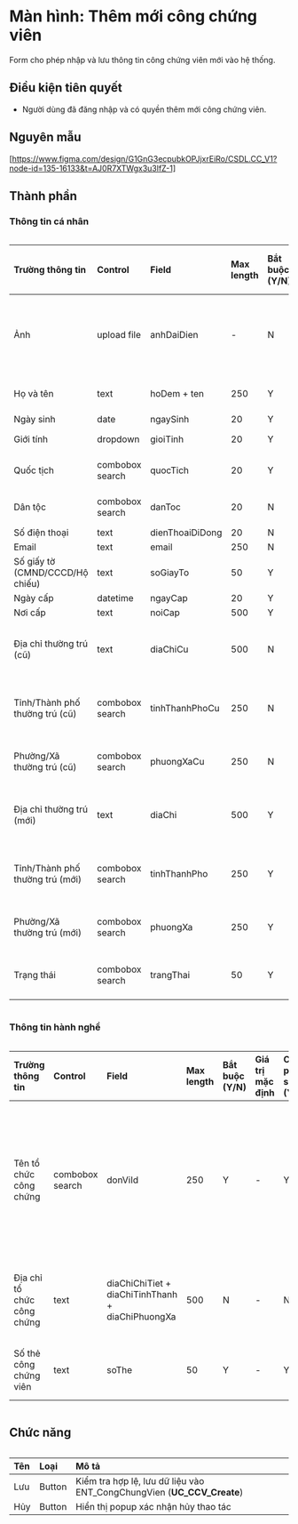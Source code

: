 # Màn hình: Thêm mới công chứng viên
Form cho phép nhập và lưu thông tin công chứng viên mới vào hệ thống.

## Điều kiện tiên quyết
- Người dùng đã đăng nhập và có quyền thêm mới công chứng viên.
 
## Nguyên mẫu
[https://www.figma.com/design/G1GnG3ecpubkOPJjxrEiRo/CSDL.CC_V1?node-id=135-16133&t=AJ0R7XTWgx3u3lfZ-1]

## Thành phần

### Thông tin cá nhân

<div style="overflow-x:auto">

| Trường thông tin                | Control         | Field           | Max length | Bắt buộc (Y/N) | Giá trị mặc định | Cho phép sửa (Y/N) | Mô tả                                                             |
|:--------------------------------|:----------------|:----------------|:-----------|:---------------|:-----------------|:-------------------|:------------------------------------------------------------------|
| Ảnh                             | upload file     | anhDaiDien      | -          | N              | -                | Y                  | Upload ảnh công chứng viên, chỉ chấp nhận định dạng ảnh dưới 10MB |
| Họ và tên                       | text            | hoDem + ten     | 250        | Y              | -                | Y                  | Điền họ và tên công chứng viên                                    |
| Ngày sinh                       | date            | ngaySinh        | 20         | Y              | -                | Y                  | **BR9.3**                                                         |
| Giới tính                       | dropdown        | gioiTinh        | 20         | Y              | -                | Y                  | Chọn 1 Nam/Nữ                                                     |
| Quốc tịch                       | combobox search | quocTich        | 20         | Y              | Việt Nam         | Y                  | Chọn 1 từ danh mục quốc tịch                                      |
| Dân tộc                         | combobox search | danToc          | 20         | N              | -                | Y                  | Chọn 1 từ danh mục dân tộc                                        |
| Số điện thoại                   | text            | dienThoaiDiDong | 20         | N              | -                | Y                  | **BR9.4**                                                         |
| Email                           | text            | email           | 250        | N              | -                | Y                  |                                                                   |
| Số giấy tờ (CMND/CCCD/Hộ chiếu) | text            | soGiayTo        | 50         | Y              | -                | Y                  | **BR9.10**                                                        |
| Ngày cấp                        | datetime        | ngayCap         | 20         | Y              | -                | Y                  | **BR9.3**                                                         |
| Nơi cấp                         | text            | noiCap          | 500        | Y              | -                | Y                  |                                                                   |
| Địa chỉ thường trú (cũ)         | text            | diaChiCu        | 500        | N              | -                | Y                  | Placeholder: Nhập địa chỉ số nhà, tổ, thôn, xóm                   |
| Tỉnh/Thành phố thường trú (cũ)  | combobox search | tinhThanhPhoCu  | 250        | N              | -                | Y                  | Chọn 1 từ danh mục tỉnh thành phố cũ. **BR9.7**                   |
| Phường/Xã thường trú (cũ)       | combobox search | phuongXaCu      | 250        | N              | -                | Y                  | Chọn 1 từ danh mục phường xã cũ. **BR9.8**                        |
| Địa chỉ thường trú (mới)        | text            | diaChi          | 500        | Y              | -                | Y                  | Placeholder: Nhập địa chỉ số nhà, tổ, thôn, xóm                   |
| Tỉnh/Thành phố thường trú (mới) | combobox search | tinhThanhPho    | 250        | Y              | -                | Y                  | Chọn 1 từ danh mục tỉnh thành phố mới. **BR9.7**                      |
| Phường/Xã thường trú (mới)      | combobox search | phuongXa        | 250        | Y              | -                | Y                  | Chọn 1 từ danh mục phường xã mới. **BR9.8**                        |
| Trạng thái                      | combobox search | trangThai       | 50         | Y              | Đang hành nghề   | Y                  | Chọn 1 từ danh sách lấy trong entity                              |

</div>

### Thông tin hành nghề

<div style="overflow-x:auto">

| Trường thông tin           | Control         | Field                                            | Max length | Bắt buộc (Y/N) | Giá trị mặc định | Cho phép sửa (Y/N) | Mô tả                                                                |
|:---------------------------|:----------------|:-------------------------------------------------|:-----------|:---------------|:-----------------|:-------------------|:---------------------------------------------------------------------|
| Tên tổ chức công chứng     | combobox search | donViId                                          | 250        | Y              | -                | Y                  | Chọn từ danh sách tổ chức công chứng thuộc Sở Tư pháp của người dùng |
| Địa chỉ tổ chức công chứng | text            | diaChiChiTiet + diaChiTinhThanh + diaChiPhuongXa | 500        | N              | -                | N                  | Tự động điền từ tổ chức chọn, disable                                |
| Số thẻ công chứng viên     | text            | soThe                                            | 50         | Y              | -                | Y                  | Số hiệu thẻ hành nghề                                                |

</div>

## Chức năng

<div style="overflow-x:auto">

| Tên | Loại   | Mô tả                                                                  |
|:----|:-------|:-----------------------------------------------------------------------|
| Lưu | Button | Kiểm tra hợp lệ, lưu dữ liệu vào ENT_CongChungVien (**UC_CCV_Create**) |
| Hủy | Button | Hiển thị popup xác nhận hủy thao tác                                   |

</div>
